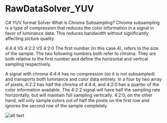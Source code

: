 # RawDataSolver_YUV
C# YUV format Solver 
What is Chroma Subsampling?
Chroma subsampling is a type of compression that reduces the color information in a signal in favor of luminance data.
This reduces bandwidth without significantly affecting picture quality.

4:4:4 VS 4:2:2 VS 4:2:0
The first number (in this case 4), refers to the size of the sample. 
The two following numbers both refer to chroma.
They are both relative to the first number and define the horizontal and vertical sampling respectively.

A signal with chroma 4:4:4 has no compression (so it is not subsampled) and transports both luminance and color data entirely. 
In a four by two array of pixels, 4:2:2 has half the chroma of 4:4:4, and 4:2:0 has a quarter of the color information available. 
The 4:2:2 signal will have half the sampling rate horizontally, but will maintain full sampling vertically.
4:2:0, on the other hand, will only sample colors out of half the pixels on the first row and ignores the second row of the sample completely.

![alt text](http://i.rtings.com/images/chroma-subsampling/subsampling.png)
